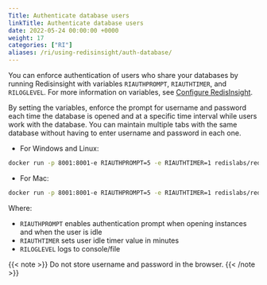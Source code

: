 ```yaml
---
Title: Authenticate database users
linkTitle: Authenticate database users
date: 2022-05-24 00:00:00 +0000
weight: 17
categories: ["RI"]
aliases: /ri/using-redisinsight/auth-database/
---
```

You can enforce authentication of users who share your databases by running Redisinsight with variables `RIAUTHPROMPT`,   `RIAUTHTIMER`, and `RILOGLEVEL`. For more information on variables, see [Configure RedisInsight](../../installing/configurations).

By setting the variables, enforce the prompt for username and password each time the database is opened and at a specific time interval while users work with the database. You can maintain multiple tabs with the same database without having to enter username and password in each one.

* For Windows and Linux:
```bash
docker run -p 8001:8001-e RIAUTHPROMPT=5 -e RIAUTHTIMER=1 redislabs/redisinsight # 5 minutes idle timer 
```

* For Mac:
```bash
docker run -p 8001:8001-e RIAUTHPROMPT=5 -e RIAUTHTIMER=1 redislabs/redisinsight # 5 minutes idle timer 
```

Where:
* `RIAUTHPROMPT` enables authentication prompt when opening instances and when the user is idle
* `RIAUTHTIMER` sets user idle timer value in minutes
* `RILOGLEVEL` logs to console/file

{{< note >}}
Do not store username and password in the browser.
{{< /note >}}

